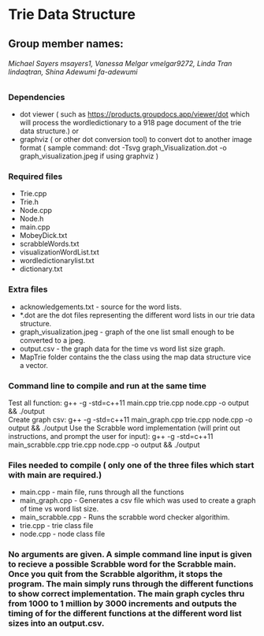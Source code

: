 # Trie Data Structure
## Group member names:
###### Michael Sayers msayers1, Vanessa Melgar vmelgar9272, Linda Tran lindaqtran, Shina Adewumi fa-adewumi

### Dependencies
- dot viewer ( such as https://products.groupdocs.app/viewer/dot which will process the wordledictionary to a 918 page document of the trie data structure.)
or
- graphviz ( or other dot conversion tool) to convert dot to another image format ( sample command: dot -Tsvg graph_Visualization.dot -o graph_visualization.jpeg if using graphviz )


### Required files
- Trie.cpp 
- Trie.h
- Node.cpp
- Node.h
- main.cpp
- MobeyDick.txt
- scrabbleWords.txt
- visualizationWordList.txt
- wordledictionarylist.txt
- dictionary.txt


### Extra files
- acknowledgements.txt - source for the word lists. 
- *.dot are the dot files representing the different word lists in our trie data structure. 
- graph_visualization.jpeg - graph of the one list small enough to be converted to a jpeg.
- output.csv - the graph data for the time vs word list size graph.
- MapTrie folder contains the the class using the map data structure vice a vector. 


### Command line to compile and run at the same time
Test all function: g++ -g -std=c++11 main.cpp trie.cpp node.cpp -o output && ./output  
Create graph csv: g++ -g -std=c++11 main_graph.cpp trie.cpp node.cpp -o output && ./output
Use the Scrabble word implementation (will print out instructions, and prompt the user for input): g++ -g -std=c++11 main_scrabble.cpp trie.cpp node.cpp -o output && ./output

### Files needed to compile ( only one of the three files which start with main are required.)
- main.cpp - main file, runs through all the functions
- main_graph.cpp - Generates a csv file which was used to create a graph of time vs word list size. 
- main_scrabble.cpp - Runs the scrabble word checker algorithim. 
- trie.cpp - trie class file
- node.cpp - node class file

### No arguments are given. A simple command line input is given to recieve a possible Scrabble word for the Scrabble main. Once you quit from the Scrabble algorithm, it stops the program. The main simply runs through the different functions to show correct implementation. The main graph cycles thru from 1000 to 1 million by 3000 increments and outputs the timing of for the different functions at the different word list sizes into an output.csv. 